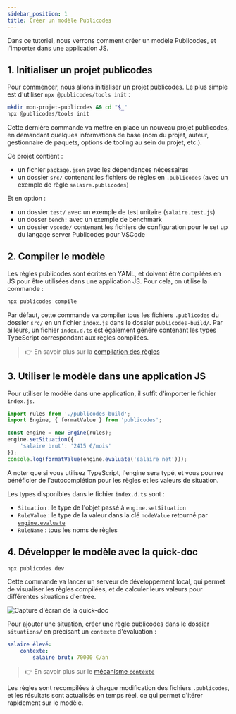 ```yaml
---
sidebar_position: 1
title: Créer un modèle Publicodes
---
```


<script lang="ts">
    import quickdocSrc from './quickdoc.png';
</script>

Dans ce tutoriel, nous verrons comment créer un modèle Publicodes, et l'importer dans une application JS.

## 1. Initialiser un projet publicodes

Pour commencer, nous allons initialiser un projet publicodes. Le plus simple est d'utiliser `npx @publicodes/tools init` :

```bash
mkdir mon-projet-publicodes && cd "$_"
npx @publicodes/tools init
```

Cette dernière commande va mettre en place un nouveau projet publicodes, en demandant quelques informations de base (nom du projet, auteur, gestionnaire de paquets, options de tooling au sein du projet, etc.).

Ce projet contient :

- un fichier `package.json` avec les dépendances nécessaires
- un dossier `src/` contenant les fichiers de règles en `.publicodes` (avec un exemple de règle `salaire.publicodes`)

Et en option :

- un dossier `test/` avec un exemple de test unitaire (`salaire.test.js`)
- un dosser `bench:` avec un exemple de benchmark
- un dossier `vscode/` contenant les fichiers de configuration pour le set up du langage server Publicodes pour VSCode

## 2. Compiler le modèle

Les règles publicodes sont écrites en YAML, et doivent être compilées en JS pour être utilisées dans une application JS. Pour cela, on utilise la commande :

```bash
npx publicodes compile
```

Par défaut, cette commande va compiler tous les fichiers `.publicodes` du dossier `src/` en un fichier `index.js` dans le dossier `publicodes-build/`. Par ailleurs, un fichier `index.d.ts` est également généré contenant les types TypeScript correspondant aux règles compilées.

> 👉 En savoir plus sur la [compilation des règles](/docs/manuel/compilation)

## 3. Utiliser le modèle dans une application JS

Pour utiliser le modèle dans une application, il suffit d'importer le fichier `index.js`.

```ts
import rules from './publicodes-build';
import Engine, { formatValue } from 'publicodes';

const engine = new Engine(rules);
engine.setSituation({
    'salaire brut': '2415 €/mois'
});
console.log(formatValue(engine.evaluate('salaire net')));
```

A noter que si vous utilisez TypeScript, l'engine sera typé, et vous pourrez bénéficier de l'autocomplétion pour les règles et les valeurs de situation.

Les types disponibles dans le fichier `index.d.ts` sont :

- `Situation` : le type de l'objet passé à `engine.setSituation`
- `RuleValue` : le type de la valeur dans la clé `nodeValue` retourné par [`engine.evaluate`](/docs/api/publicodes/classes/Engine#evaluate)
- `RuleName` : tous les noms de règles

## 4. Développer le modèle avec la quick-doc

```bash
npx publicodes dev
```

Cette commande va lancer un serveur de développement local, qui permet de visualiser les règles compilées, et de calculer leurs valeurs pour différentes situations d'entrée.

<img src={quickdocSrc} alt="Capture d'écran de la quick-doc" />

Pour ajouter une situation, créer une règle publicodes dans le dossier `situations/` en précisant un `contexte` d'évaluation :

```yaml
salaire élevé:
    contexte:
        salaire brut: 70000 €/an
```

> 👉 En savoir plus sur le [mécanisme `contexte`](/docs/mecanismes#contexte)

Les règles sont recompilées à chaque modification des fichiers `.publicodes`, et les résultats sont actualisés en temps réel, ce qui permet d'itérer rapidement sur le modèle.

<!--
## 5. Publier le paquet

<Callout type="warning" title="Bientôt disponible">

L'API pour exporter / importer des règles publicodes est en cours de réécriture, et n'est pas encore disponible. Nous mettrons à jour ce tutoriel dès que cette fonctionnalité sera disponible.

</Callout> -->
